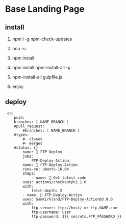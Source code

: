 # Base Landing Page

## install

1. npm i -g npm-check-updates

2. ncu -u

3. npm install

4. npm install npm-install-all -g 

5. npm-install-all gulpfile.js

6. enjoy


## deploy

```
 on:
    push:
    branches: [ NAME_BRANCH ]
    #pull_request:
        #branches: [ NAME_BRANCH ]
    #types:
        #- closed
        #- merged
    #status: {}    
        name: 🚀 FTP Deploy
        jobs:
            FTP-Deploy-Action:
        name: 🎉 FTP-Deploy-Action
        runs-on: ubuntu-16.04
        steps:
            - name: 🚚 Get latest code
        uses: actions/checkout@v2.1.0
        with:
            fetch-depth: 2
        - name: 📂 FTP-Deploy-Action
        uses: SamKirkland/FTP-Deploy-Action@3.0.0
        with:
            ftp-server: ftp://host/ or ftp.NAME.com
            ftp-username: user
            ftp-password: ${{ secrets.FTP_PASSWORD }}
```
